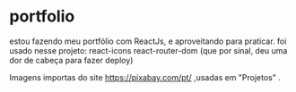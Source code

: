 # portfolio
estou fazendo meu  portfólio com ReactJs, e aproveitando para praticar.
foi usado nesse projeto:
react-icons
react-router-dom (que por sinal, deu uma dor de cabeça para fazer deploy)

Imagens importas do site https://pixabay.com/pt/ ,usadas em "Projetos" .
 
